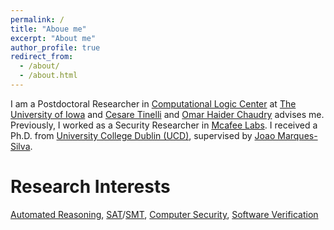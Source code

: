 ```yaml
---
permalink: /
title: "Aboue me"
excerpt: "About me"
author_profile: true
redirect_from: 
  - /about/
  - /about.html
---
```


I am a Postdoctoral Researcher in 
[Computational Logic Center](http://clc.cs.uiowa.edu/site/index.shtml)
at [The University of Iowa](https://cs.uiowa.edu/) and 
[Cesare Tinelli](https://homepage.cs.uiowa.edu/~tinelli/) 
and 
[Omar Haider Chaudry](https://homepage.cs.uiowa.edu/~comarhaider/) advises me. Previously, I worked as a Security Researcher in [Mcafee  Labs](https://www.mcafee.com/blogs/other-blogs/mcafee-labs/). I received a Ph.D. from [University College Dublin (UCD)](https://www.ucd.ie/), supervised by 
[Joao Marques-Silva](https://jpmarquessilva.github.io/).

Research Interests
======
[Automated Reasoning](https://plato.stanford.edu/entries/reasoning-automated/), [SAT](https://en.wikipedia.org/wiki/Boolean_satisfiability_problem)/[SMT](https://en.wikipedia.org/wiki/Satisfiability_modulo_theories), [Computer Security](https://en.wikipedia.org/wiki/Computer_security), [Software Verification](https://en.wikipedia.org/wiki/Model_checking)

